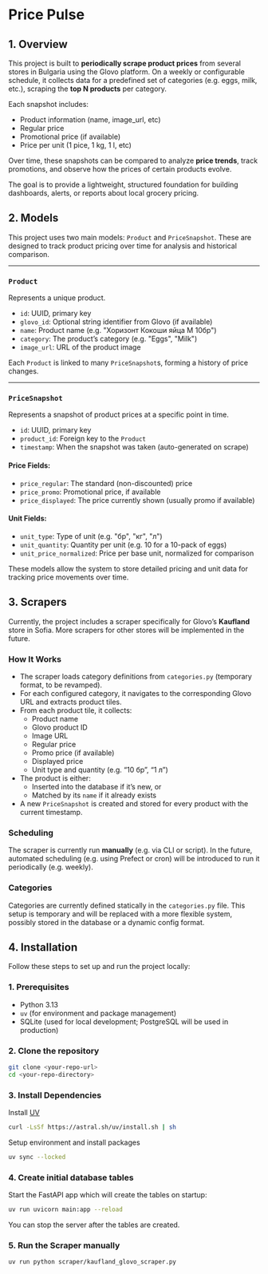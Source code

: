 # Price Pulse

## 1. Overview

This project is built to **periodically scrape product prices** from several stores in Bulgaria using the Glovo platform. On a weekly or configurable schedule, it collects data for a predefined set of categories (e.g. eggs, milk, etc.), scraping the **top N products** per category.

Each snapshot includes:
- Product information (name, image_url, etc)
- Regular price
- Promotional price (if available)
- Price per unit (1 pice, 1 kg, 1 l, etc)

Over time, these snapshots can be compared to analyze **price trends**, track promotions, and observe how the prices of certain products evolve.

The goal is to provide a lightweight, structured foundation for building dashboards, alerts, or reports about local grocery pricing.


## 2. Models

This project uses two main models: `Product` and `PriceSnapshot`. These are designed to track product pricing over time for analysis and historical comparison.

---

### `Product`

Represents a unique product.

- `id`: UUID, primary key
- `glovo_id`: Optional string identifier from Glovo (if available)
- `name`: Product name (e.g. "Хоризонт Кокоши яйца М 10бр")
- `category`: The product’s category (e.g. "Eggs", "Milk")
- `image_url`: URL of the product image

Each `Product` is linked to many `PriceSnapshot`s, forming a history of price changes.

---

### `PriceSnapshot`

Represents a snapshot of product prices at a specific point in time.

- `id`: UUID, primary key
- `product_id`: Foreign key to the `Product`
- `timestamp`: When the snapshot was taken (auto-generated on scrape)

#### Price Fields:
- `price_regular`: The standard (non-discounted) price
- `price_promo`: Promotional price, if available
- `price_displayed`: The price currently shown (usually promo if available)

#### Unit Fields:
- `unit_type`: Type of unit (e.g. "бр", "кг", "л")
- `unit_quantity`: Quantity per unit (e.g. 10 for a 10-pack of eggs)
- `unit_price_normalized`: Price per base unit, normalized for comparison

These models allow the system to store detailed pricing and unit data for tracking price movements over time.


## 3. Scrapers

Currently, the project includes a scraper specifically for Glovo’s **Kaufland** store in Sofia. More scrapers for other stores will be implemented in the future.

### How It Works

- The scraper loads category definitions from `categories.py` (temporary format, to be revamped).
- For each configured category, it navigates to the corresponding Glovo URL and extracts product tiles.
- From each product tile, it collects:
  - Product name
  - Glovo product ID
  - Image URL
  - Regular price
  - Promo price (if available)
  - Displayed price
  - Unit type and quantity (e.g. “10 бр”, “1 л”)
- The product is either:
  - Inserted into the database if it’s new, or
  - Matched by its `name` if it already exists
- A new `PriceSnapshot` is created and stored for every product with the current timestamp.

### Scheduling

The scraper is currently run **manually** (e.g. via CLI or script). In the future, automated scheduling (e.g. using Prefect or cron) will be introduced to run it periodically (e.g. weekly).

### Categories

Categories are currently defined statically in the `categories.py` file. This setup is temporary and will be replaced with a more flexible system, possibly stored in the database or a dynamic config format.


## 4. Installation

Follow these steps to set up and run the project locally:

### 1. Prerequisites

- Python 3.13
- `uv` (for environment and package management)
- SQLite (used for local development; PostgreSQL will be used in production)

### 2. Clone the repository

```bash
git clone <your-repo-url>
cd <your-repo-directory>
```

### 3. Install Dependencies

Install [UV](https://docs.astral.sh/uv/)
```bash
curl -LsSf https://astral.sh/uv/install.sh | sh
```

Setup environment and install packages
```bash
uv sync --locked
```

### 4. Create initial database tables

Start the FastAPI app which will create the tables on startup:
```bash
uv run uvicorn main:app --reload
```
You can stop the server after the tables are created.

### 5. Run the Scraper manually

```bash
uv run python scraper/kaufland_glovo_scraper.py
```

